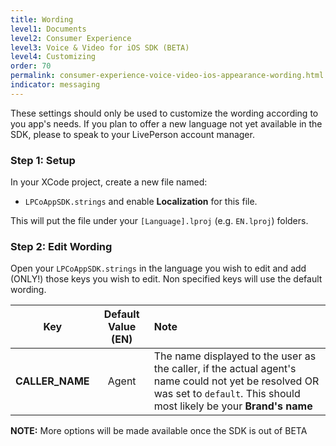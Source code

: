 ```yaml
---
title: Wording
level1: Documents
level2: Consumer Experience
level3: Voice & Video for iOS SDK (BETA)
level4: Customizing
order: 70
permalink: consumer-experience-voice-video-ios-appearance-wording.html
indicator: messaging
---
```

These settings should only be used to customize the wording according to you app's needs. If you plan to offer a new language not yet available in the SDK, please to speak to your LivePerson account manager.

### Step 1: Setup

In your XCode project, create a new file named:
  * `LPCoAppSDK.strings` and enable __Localization__ for this file.

This will put the file under your `[Language].lproj` (e.g. `EN.lproj`) folders.

### Step 2: Edit Wording

Open your `LPCoAppSDK.strings` in the language you wish to edit and add (ONLY!) those keys you wish to edit. Non specified keys will use the default wording.

| Key        | Default Value (EN) | Note  |
| ------------- |:-------------:|:-----|
|   **CALLER_NAME**   | Agent  | The name displayed to the user as the caller, if the actual agent's name could not yet be resolved OR was set to `default`. This should most likely be your **Brand's name**  |

**NOTE:** More options will be made available once the SDK is out of BETA

